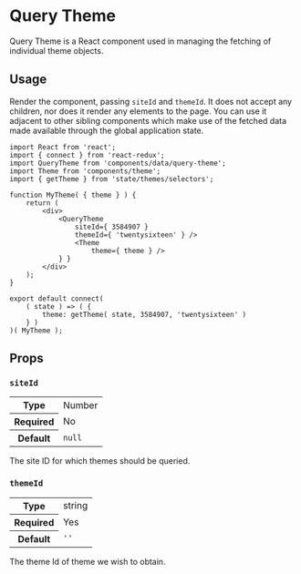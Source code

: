Query Theme
============

Query Theme is a React component used in managing the fetching of individual theme objects.

## Usage

Render the component, passing `siteId` and `themeId`. It does not accept any children, nor does it render any elements to the page. You can use it adjacent to other sibling components which make use of the fetched data made available through the global application state.

```
import React from 'react';
import { connect } from 'react-redux';
import QueryTheme from 'components/data/query-theme';
import Theme from 'components/theme';
import { getTheme } from 'state/themes/selectors';

function MyTheme( { theme } ) {
	return (
		<div>
			<QueryTheme
				siteId={ 3584907 }
				themeId={ 'twentysixteen' } />
				<Theme
					theme={ theme } />
			} }
		</div>
	);
}

export default connect(
	( state ) => ( {
		theme: getTheme( state, 3584907, 'twentysixteen' )
	} )
)( MyTheme );
```

## Props

### `siteId`

<table>
	<tr><th>Type</th><td>Number</td></tr>
	<tr><th>Required</th><td>No</td></tr>
	<tr><th>Default</th><td><code>null</code></td></tr>
</table>

The site ID for which themes should be queried.

### `themeId`

<table>
	<tr><th>Type</th><td>string</td></tr>
	<tr><th>Required</th><td>Yes</td></tr>
	<tr><th>Default</th><td><code>''</code></td></tr>
</table>

The theme Id of theme we wish to obtain.
